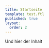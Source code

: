 ```yaml
---
title: Startseite
template: test.ftl
published: true
layout:
  order: 2
---
```


Und hier der Inhalt
